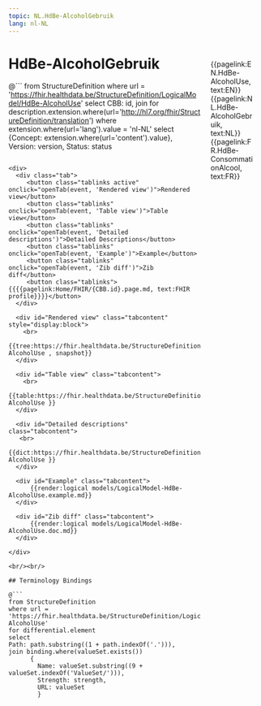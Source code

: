 ```yaml
---
topic: NL.HdBe-AlcoholGebruik
lang: nl-NL
---
```


<div style="float:right;width:85px;padding:10px;margin:10">
<p>{{pagelink:EN.HdBe-AlcoholUse, text:EN}}  {{pagelink:NL.HdBe-AlcoholGebruik, text:NL}}  {{pagelink:FR.HdBe-ConsommationAlcool, text:FR}}<p>
</div>

# HdBe-AlcoholGebruik



@```
from StructureDefinition
where url = 'https://fhir.healthdata.be/StructureDefinition/LogicalModel/HdBe-AlcoholUse'
select 
CBB: id,
join for description.extension.where(url='http://hl7.org/fhir/StructureDefinition/translation') where extension.where(url='lang').value = 'nl-NL' select {Concept: extension.where(url='content').value}, 
Version: version,
Status: status
```

<div>
  <div class="tab">
     <button class="tablinks active" onclick="openTab(event, 'Rendered view')">Rendered view</button>
     <button class="tablinks" onclick="openTab(event, 'Table view')">Table view</button>
     <button class="tablinks" onclick="openTab(event, 'Detailed descriptions')">Detailed Descriptions</button>
     <button class="tablinks" onclick="openTab(event, 'Example')">Example</button>
     <button class="tablinks" onclick="openTab(event, 'Zib diff')">Zib diff</button>
     <button class="tablinks">{{{{pagelink:Home/FHIR/{CBB.id}.page.md, text:FHIR profile}}}}</button>
  </div>

  <div id="Rendered view" class="tabcontent" style="display:block">
    <br>
      {{tree:https://fhir.healthdata.be/StructureDefinition/LogicalModel/HdBe-AlcoholUse , snapshot}}
  </div>

  <div id="Table view" class="tabcontent">
    <br>
      {{table:https://fhir.healthdata.be/StructureDefinition/LogicalModel/HdBe-AlcoholUse }}
  </div>

  <div id="Detailed descriptions" class="tabcontent">
   <br>
      {{dict:https://fhir.healthdata.be/StructureDefinition/LogicalModel/HdBe-AlcoholUse }}
  </div>

  <div id="Example" class="tabcontent">
      {{render:logical models/LogicalModel-HdBe-AlcoholUse.example.md}}
  </div>

  <div id="Zib diff" class="tabcontent">
      {{render:logical models/LogicalModel-HdBe-AlcoholUse.doc.md}}
  </div>

</div>

<br/><br/> 

## Terminology Bindings

@```
from StructureDefinition
where url = 'https://fhir.healthdata.be/StructureDefinition/LogicalModel/HdBe-AlcoholUse'
for differential.element
select
Path: path.substring((1 + path.indexOf('.'))),
join binding.where(valueSet.exists())
      { 
        Name: valueSet.substring((9 + valueSet.indexOf('ValueSet/'))),
        Strength: strength,
        URL: valueSet
        }
```  